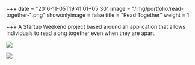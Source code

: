 +++
date = "2016-11-05T19:41:01+05:30"
image = "/img/portfolio/read-together-1.png"
showonlyimage = false
title = "Read Together"
weight = 1

+++
A Startup Weekend project based around an application that allows individuals to read along together even when they are apart.  
<!--more-->

![](/img/portfolio/read-together-1.png)

![](/uploads/2018/01/29/read_together-2.png)